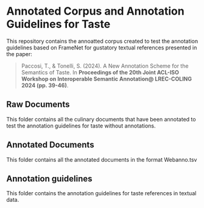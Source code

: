 # Annotated Corpus and Annotation Guidelines for Taste 

This repository contains the annoatted corpus created to test the annotation guidelines based on FrameNet for gustatory textual references presented in the paper:

> Paccosi, T., & Tonelli, S. (2024). A New Annotation Scheme for the Semantics of Taste. In **Proceedings of the 20th Joint ACL-ISO Workshop on Interoperable Semantic Annotation@ LREC-COLING 2024 (pp. 39-46)**.

## Raw Documents

This folder contains all the culinary documents that have been annotated to test the annotation guidelines for taste without annotations.

## Annotated Documents

This folder contains all the annotated documents in the format Webanno.tsv

## Annotation guidelines 

This folder contains the annotation guidelines for taste references in textual data. 
